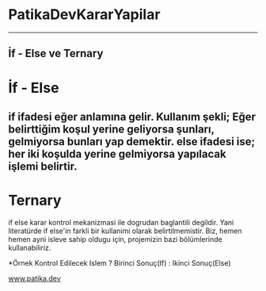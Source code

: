 # PatikaDevKararYapilar
---
İf - Else ve Ternary 
---
# İf - Else
if ifadesi eğer anlamına gelir. Kullanım şekli; Eğer belirttiğim koşul yerine geliyorsa şunları, gelmiyorsa bunları yap demektir. 
else ifadesi ise; her iki koşulda yerine gelmiyorsa yapılacak işlemi belirtir.
---
# Ternary
if else karar kontrol mekanizmasi ile dogrudan baglantili degildir. Yani literatürde if else'in farkli bir kullanimi olarak belirtilmemistir. 
Biz, hemen hemen ayni isleve sahip oldugu için, projemizin bazi bölümlerinde kullanabiliriz.

*Örnek
Kontrol Edilecek Islem ? Birinci Sonuç(If) : Ikinci Sonuç(Else)

www.patika.dev
